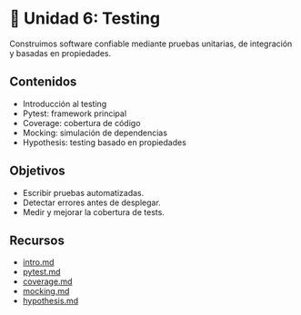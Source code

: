 # 🧪 Unidad 6: Testing

Construimos software confiable mediante pruebas unitarias, de integración y basadas en propiedades.

## Contenidos

- Introducción al testing
- Pytest: framework principal
- Coverage: cobertura de código
- Mocking: simulación de dependencias
- Hypothesis: testing basado en propiedades

## Objetivos

- Escribir pruebas automatizadas.
- Detectar errores antes de desplegar.
- Medir y mejorar la cobertura de tests.

## Recursos

- [intro.md](../testing/intro.md)
- [pytest.md](../testing/pytest.md)
- [coverage.md](../testing/coverage.md)
- [mocking.md](../testing/mocking.md)
- [hypothesis.md](../testing/hypothesis.md)
